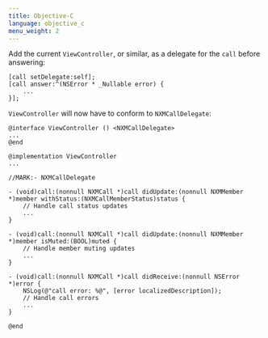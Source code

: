```yaml
---
title: Objective-C
language: objective_c
menu_weight: 2
---
```


Add the current `ViewController`, or similar, as a delegate for the `call` before answering:

```objective_c
[call setDelegate:self];
[call answer:^(NSError * _Nullable error) {
    ...
}];
```

`ViewController` will now have to conform to `NXMCallDelegate`: 

```objective_c
@interface ViewController () <NXMCallDelegate>
...
@end

@implementation ViewController
...

//MARK:- NXMCallDelegate

- (void)call:(nonnull NXMCall *)call didUpdate:(nonnull NXMMember *)member withStatus:(NXMCallMemberStatus)status {
    // Handle call status updates
    ...
}

- (void)call:(nonnull NXMCall *)call didUpdate:(nonnull NXMMember *)member isMuted:(BOOL)muted {
    // Handle member muting updates
    ...
}

- (void)call:(nonnull NXMCall *)call didReceive:(nonnull NSError *)error {
    NSLog(@"call error: %@", [error localizedDescription]);
    // Handle call errors
    ...
}

@end
```
